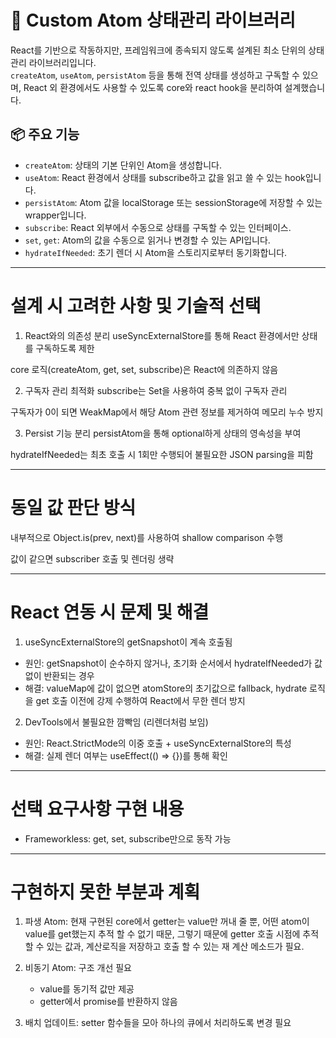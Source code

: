# 🧪 Custom Atom 상태관리 라이브러리

React를 기반으로 작동하지만, 프레임워크에 종속되지 않도록 설계된 최소 단위의 상태관리 라이브러리입니다.  
`createAtom`, `useAtom`, `persistAtom` 등을 통해 전역 상태를 생성하고 구독할 수 있으며, React 외 환경에서도 사용할 수 있도록 core와 react hook을 분리하여 설계했습니다.

## 📦 주요 기능

- `createAtom`: 상태의 기본 단위인 Atom을 생성합니다.
- `useAtom`: React 환경에서 상태를 subscribe하고 값을 읽고 쓸 수 있는 hook입니다.
- `persistAtom`: Atom 값을 localStorage 또는 sessionStorage에 저장할 수 있는 wrapper입니다.
- `subscribe`: React 외부에서 수동으로 상태를 구독할 수 있는 인터페이스.
- `set`, `get`: Atom의 값을 수동으로 읽거나 변경할 수 있는 API입니다.
- `hydrateIfNeeded`: 초기 렌더 시 Atom을 스토리지로부터 동기화합니다.

---

# 설계 시 고려한 사항 및 기술적 선택

1. React와의 의존성 분리
   useSyncExternalStore를 통해 React 환경에서만 상태를 구독하도록 제한

core 로직(createAtom, get, set, subscribe)은 React에 의존하지 않음

2. 구독자 관리 최적화
   subscribe는 Set을 사용하여 중복 없이 구독자 관리

구독자가 0이 되면 WeakMap에서 해당 Atom 관련 정보를 제거하여 메모리 누수 방지

3. Persist 기능 분리
   persistAtom을 통해 optional하게 상태의 영속성을 부여

hydrateIfNeeded는 최초 호출 시 1회만 수행되어 불필요한 JSON parsing을 피함

---

# 동일 값 판단 방식

내부적으로 Object.is(prev, next)를 사용하여 shallow comparison 수행

값이 같으면 subscriber 호출 및 렌더링 생략

---

# React 연동 시 문제 및 해결

1. useSyncExternalStore의 getSnapshot이 계속 호출됨

- 원인: getSnapshot이 순수하지 않거나, 초기화 순서에서 hydrateIfNeeded가 값 없이 반환되는 경우
- 해결: valueMap에 값이 없으면 atomStore의 초기값으로 fallback, hydrate 로직을 get 호출 이전에 강제 수행하여 React에서 무한 렌더 방지

2. DevTools에서 불필요한 깜빡임 (리렌더처럼 보임)

- 원인: React.StrictMode의 이중 호출 + useSyncExternalStore의 특성
- 해결: 실제 렌더 여부는 useEffect(() => {})를 통해 확인

---

# 선택 요구사항 구현 내용

- Frameworkless: get, set, subscribe만으로 동작 가능

---

# 구현하지 못한 부분과 계획

1. 파생 Atom: 현재 구현된 core에서 getter는 value만 꺼내 줄 뿐, 어떤 atom이 value를 get했는지 추적 할 수 없기 때문, 그렇기 때문에 getter 호출 시점에 추적 할 수 있는 값과, 계산로직을 저장하고 호출 할 수 있는 재 계산 메소드가 필요.
2. 비동기 Atom: 구조 개선 필요

   - value를 동기적 값만 제공
   - getter에서 promise를 반환하지 않음

3. 배치 업데이트: setter 함수들을 모아 하나의 큐에서 처리하도록 변경 필요
